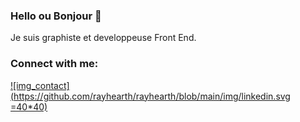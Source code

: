 ### Hello ou Bonjour  👋

Je suis graphiste et developpeuse Front End.

### Connect with me:
[![img_contact](https://github.com/rayhearth/rayhearth/blob/main/img/linkedin.svg =40*40)](https://www.linkedin.com/in/emmanuelle-jupon-11b24a7b/)



<!--
**rayhearth/rayhearth** is a ✨ _special_ ✨ repository because its `README.md` (this file) appears on your GitHub profile.

Here are some ideas to get you started:

- 🔭 I’m currently working on ...
- 🌱 I’m currently learning ...
- 👯 I’m looking to collaborate on ...
- 🤔 I’m looking for help with ...
- 💬 Ask me about ...
- 📫 How to reach me: ...
- 😄 Pronouns: ...
- ⚡ Fun fact: ...
-->
